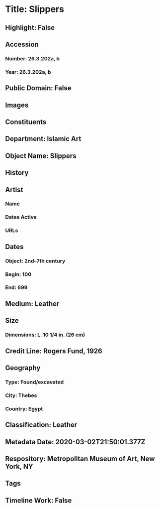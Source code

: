 # Title: Slippers
## Highlight: False
## Accession
### Number: 26.3.202a, b
### Year: 26.3.202a, b
## Public Domain: False
## Images
## Constituents
## Department: Islamic Art
## Object Name: Slippers
## History
## Artist
### Name
### Dates Active
### URLs
## Dates
### Object: 2nd–7th century
### Begin: 100
### End: 699
## Medium: Leather
## Size
### Dimensions: L. 10 1/4 in. (26 cm)
## Credit Line: Rogers Fund, 1926
## Geography
### Type: Found/excavated
### City: Thebes
### Country: Egypt
## Classification: Leather
## Metadata Date: 2020-03-02T21:50:01.377Z
## Respository: Metropolitan Museum of Art, New York, NY
## Tags
## Timeline Work: False